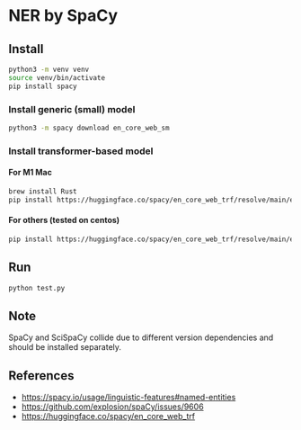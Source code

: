 # NER by SpaCy

## Install

```sh
python3 -m venv venv
source venv/bin/activate
pip install spacy
```

### Install generic (small) model

```sh
python3 -m spacy download en_core_web_sm
```

### Install transformer-based model

#### For M1 Mac

```sh
brew install Rust
pip install https://huggingface.co/spacy/en_core_web_trf/resolve/main/en_core_web_trf-any-py3-none-any.whl
```

#### For others (tested on centos)

```sh
pip install https://huggingface.co/spacy/en_core_web_trf/resolve/main/en_core_web_trf-any-py3-none-any.whl
```


## Run

```sh
python test.py
```

## Note

SpaCy and SciSpaCy collide due to different version dependencies and should be installed separately.

## References

- https://spacy.io/usage/linguistic-features#named-entities
- https://github.com/explosion/spaCy/issues/9606
- https://huggingface.co/spacy/en_core_web_trf
